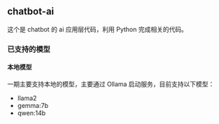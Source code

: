 ## chatbot-ai

这个是 chatbot 的 ai 应用层代码，利用 Python 完成相关的代码。


### 已支持的模型

#### 本地模型
一期主要支持本地的模型，主要通过 Ollama 启动服务，目前支持以下模型：
+ llama2
+ gemma:7b
+ qwen:14b
